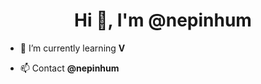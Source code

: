 <h1 align="center">Hi 👋, I'm @nepinhum</h1>

- 🌱 I’m currently learning **V**

- 📫 Contact **@nepinhum**
